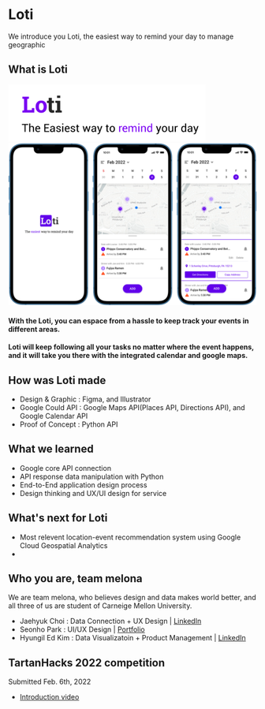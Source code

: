 # Loti
We introduce you Loti, the easiest way to remind your day to manage geographic 

## What is Loti
<img src="/img/git_image_1.png" width="400" >
<img src="/img/git_image_into.png" width="600">

#### With the Loti, you can espace from a hassle to keep track your events in different areas.
#### Loti will keep following all your tasks no matter where the event happens, and it will take you there with the integrated calendar and google maps.

## How was Loti made
* Design & Graphic : Figma, and Illustrator
* Google Could API : Google Maps API(Places API, Directions API), and Google Calendar API
* Proof of Concept : Python API  

## What we learned
* Google core API connection
* API response data manipulation with Python
* End-to-End application design process
* Design thinking and UX/UI design for service

## What's next for Loti
* Most relevent location-event recommendation system using Google Cloud Geospatial Analytics
* 

## Who you are, team melona
We are team melona, who believes design and data makes world better, and all three of us are student of  Carneige Mellon University.
* Jaehyuk Choi : Data Connection + UX Design | [LinkedIn](https://www.linkedin.com/in/jaehyukchoi1/)
* Seonho Park : UI/UX Design | [Portfolio](https://www.seonhopark.com/)
* Hyungil Ed Kim : Data Visualizatoin + Product Management | [LinkedIn](https://www.linkedin.com/in/hyungil-ed-kim/)

## TartanHacks 2022 competition
Submitted Feb. 6th, 2022
* [Introduction video](link)

